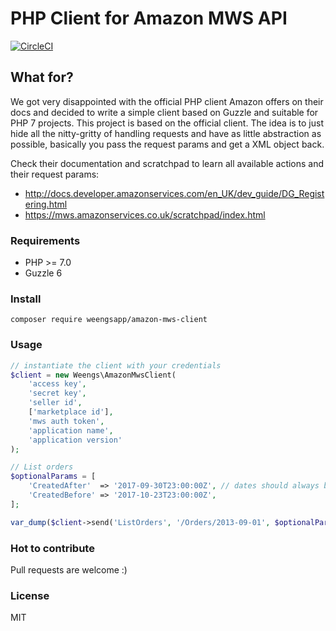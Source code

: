 # PHP Client for Amazon MWS API

[![CircleCI](https://circleci.com/gh/thiagomarini/royal-mail-client.svg?style=svg)](https://circleci.com/gh/thiagomarini/royal-mail-client)

## What for?

We got very disappointed with the official PHP client Amazon offers on their docs and decided to write a simple client based on Guzzle and suitable for PHP 7 projects.
This project is based on the official client.
The idea is to just hide all the nitty-gritty of handling requests and have as little abstraction as possible, basically you pass the request params and get a XML object back.

Check their documentation and scratchpad to learn all available actions and their request params:
* http://docs.developer.amazonservices.com/en_UK/dev_guide/DG_Registering.html
* https://mws.amazonservices.co.uk/scratchpad/index.html
     
### Requirements

* PHP >= 7.0
* Guzzle 6

### Install
`composer require weengsapp/amazon-mws-client`

### Usage
```php
// instantiate the client with your credentials
$client = new Weengs\AmazonMwsClient(
    'access key',
    'secret key',
    'seller id',
    ['marketplace id'],
    'mws auth token',
    'application name',
    'application version'
);

// List orders
$optionalParams = [
    'CreatedAfter'  => '2017-09-30T23:00:00Z', // dates should always be in ISO8601 format
    'CreatedBefore' => '2017-10-23T23:00:00Z',
];

var_dump($client->send('ListOrders', '/Orders/2013-09-01', $optionalParams));
```

### Hot to contribute

Pull requests are welcome :)

### License
MIT